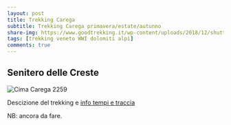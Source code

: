 ```yaml
---
layout: post
title: Trekking Carega
subtitle: Trekking Carega primavera/estate/autunno
share-img: https://www.goodtrekking.it/wp-content/uploads/2018/12/shutterstock_742075159-740x305.jpg
tags: [trekking veneto WWI dolomiti alpi]
comments: true
---
```


## Senitero delle Creste

![Cima Carega 2259](https://www.goodtrekking.it/wp-content/uploads/2018/12/shutterstock_742075159-740x305.jpg)
                   
Descizione del trekking e [info tempi e traccia](https://www.vienormali.it/montagna/cima_scheda.asp?cod=3024)

NB: ancora da fare.
